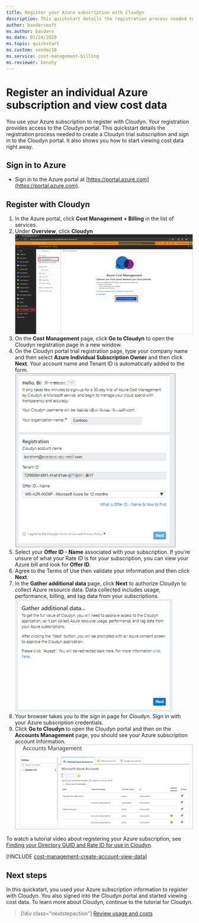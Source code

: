 ```yaml
---
title: Register your Azure subscription with Cloudyn
description: This quickstart details the registration process needed to create a Cloudyn trial subscription and sign in to the Cloudyn portal.
author: bandersmsft
ms.author: banders
ms.date: 01/24/2020
ms.topic: quickstart
ms.custom: seodec18
ms.service: cost-management-billing
ms.reviewer: benshy
---
```



# Register an individual Azure subscription and view cost data

You use your Azure subscription to register with Cloudyn. Your registration provides access to the Cloudyn portal. This quickstart details the registration process needed to create a Cloudyn trial subscription and sign in to the Cloudyn portal. It also shows you how to start viewing cost data right away.

## Sign in to Azure

- Sign in to the Azure portal at [https://portal.azure.com](https://portal.azure.com).

## Register with Cloudyn

1. In the Azure portal, click **Cost Management + Billing** in the list of services.
2. Under **Overview**, click **Cloudyn**  
    ![Cloudyn page shown in the Azure portal](./media/quick-register-azure-sub/cost-mgt-billing-service.png)
3. On the **Cost Management** page, click **Go to Cloudyn** to open the Cloudyn registration page in a new window.
4. On the Cloudyn portal trial registration page, type your company name and then select **Azure Individual Subscription Owner** and then click **Next**. Your account name and Tenant ID is automatically added to the form.  
    ![Trial registration page where you enter your registration information](./media/quick-register-azure-sub/trial-reg-ind.png)
5. Select your **Offer ID - Name** associated with your subscription. If you're unsure of what your Rate ID is for your subscription, you can view your Azure bill and look for **Offer ID**.
6. Agree to the Terms of Use then validate your information and then click **Next**.
7. In the **Gather additional data** page, click **Next** to authorize Cloudyn to collect Azure resource data. Data collected includes usage, performance, billing, and tag data from your subscriptions.  
    ![Gather additional data page where you authorize Cloudyn](./media/quick-register-azure-sub/gather-additional.png)
8. Your browser takes you to the sign in page for Cloudyn. Sign in with your Azure subscription credentials.
9. Click **Go to Cloudyn** to open the Cloudyn portal and then on the **Accounts Management** page, you should see your Azure subscription account information.  
    ![Accounts Management page showing Azure subscription information](./media/quick-register-azure-sub/accounts-mgt.png)

To watch a tutorial video about registering your Azure subscription, see [Finding your Directory GUID and Rate ID for use in Cloudyn](https://youtu.be/PaRjnyaNGMI).

[!INCLUDE [cost-management-create-account-view-data](../../../includes/cost-management-create-account-view-data.md)]

## Next steps

In this quickstart, you used your Azure subscription information to register with Cloudyn. You also signed into the Cloudyn portal and started viewing cost data. To learn more about Cloudyn, continue to the tutorial for Cloudyn.

> [!div class="nextstepaction"]
> [Review usage and costs](tutorial-review-usage.md)

